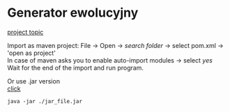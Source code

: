 # Generator ewolucyjny
[project topic](https://github.com/apohllo/obiektowe-lab/tree/master/lab8)


Import as maven project:
File -> Open -> *search folder* -> select pom.xml -> 'open as project'  
In case of maven asks you to enable auto-import modules -> select *yes*  
Wait for the end of the import and run program.  

Or use .jar version  
[click](https://github.com/rivit98/evolution_java/releases)
```
java -jar ./jar_file.jar
```




